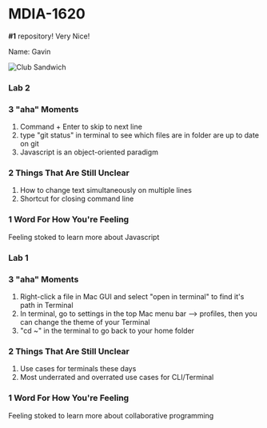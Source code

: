 # MDIA-1620

**#1** repository! Very Nice!

Name: Gavin

![Club Sandwich](https://www.theedgyveg.com/wp-content/uploads/2021/06/DSC04257WEB.jpg)

### Lab 2

### 3 "aha" Moments
1. Command + Enter to skip to next line 
2. type "git status" in terminal to see which files are in folder are up to date on git
3. Javascript is an object-oriented paradigm

### 2 Things That Are Still Unclear
1. How to change text simultaneously on multiple lines
2. Shortcut for closing command line

### 1 Word For How You're Feeling
Feeling stoked to learn more about Javascript

### Lab 1

### 3 "aha" Moments
1. Right-click a file in Mac GUI and select "open in terminal" to find it's path in Terminal
2. In terminal, go to settings in the top Mac menu bar --> profiles, then you can change the theme of your Terminal
3. "cd ~" in the terminal to go back to your home folder

### 2 Things That Are Still Unclear
1. Use cases for terminals these days
2. Most underrated and overrated use cases for CLI/Terminal

### 1 Word For How You're Feeling
Feeling stoked to learn more about collaborative programming 
